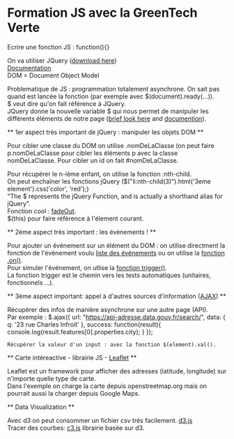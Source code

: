 # Formation JS avec la GreenTech Verte

Ecrire une fonction JS : function(){}  

On va utiliser JQuery ([download here](http://jquery.com/download/))  
[Documentation](https://developer.mozilla.org/en-US/docs/Web/API)  
DOM = Document Object Model

Problematique de JS : programmation totalement asynchrone. On sait pas quand est lancée la fonction (par exemple avec $(document).ready(...)).  
$ veut dire qu'on fait référence à JQuery.  
JQuery donne la nouvelle variable $ qui nous permet de manipuler les différents éléments de notre page ([brief look here](http://jquery.com/) and [documention](http://api.jquery.com/)).  

** 1er aspect très important de jQuery : manipuler les objets DOM **

Pour cibler une classe du DOM on utilise .nomDeLaClasse (on peut faire p.nomDeLaClasse pour cibler les éléments p avec la classe nomDeLaClasse. Pour cibler un id on fait #nomDeLaClasse.  

Pour récupérer le n-ième enfant, on utilise la fonction :nth-child.  
On peut enchaîner les fonctions jQuery ($("li:nth-child(3)").html('3eme element').css('color', 'red');)  
"The $ represents the jQuery Function, and is actually a shorthand alias for jQuery".  
Fonction cool : [fadeOut](http://api.jquery.com/fadeout/).  
$(this) pour faire référence à l'élement courant.  

** 2ème aspect très important : les évènements ! **

Pour ajouter un événement sur un élément du DOM : on utilise directment la fonction de l'événement voulu [liste des événements](https://api.jquery.com/category/events/) ou on utilise la [fonction .on()](http://api.jquery.com/on/).  
Pour simuler l'événement, on utlise la [fonction trigger()](http://api.jquery.com/trigger/).  
La fonction trigger est le chemin vers les tests automatiques (unitaires, fonctionnels ...).  

** 3ème aspect important: appel à d'autres sources d'information ([AJAX](http://api.jquery.com/jquery.ajax/)) **

Récupérer des infos de manière asynchrone sur une autre page (API).  
Par exemple :
	$.ajax({
		url: "https://api-adresse.data.gouv.fr/search/",
		data: {
			q: '23 rue Charles Infroit'
		},
		success: function(result){
			console.log(result.features[0].properties.city);
		}
	});  
	
	Récupérer la valeur d'un input : avec la fonction $(element).val().  

** Carte intéreactive - librairie JS - [Leaflet](http://leafletjs.com/) **

Leaflet est un framework pour afficher des adresses (latitude, longitude) sur n'importe quelle type de carte.  
Dans l'exemple on charge la carte depuis openstreetmap.org mais on pourrait aussi la charger depuis Google Maps.  

** Data Visualization **

Avec d3 on peut consommer un fichier csv très facilement. [d3.js](https://d3js.org/)  
Tracer des courbes: [c3.js](http://c3js.org/) librairie basée sur d3.  
